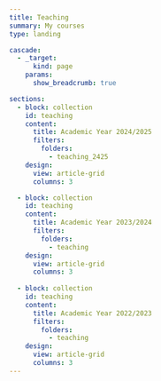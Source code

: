 ```yaml
---
title: Teaching
summary: My courses
type: landing

cascade:
  - _target:
      kind: page
    params:
      show_breadcrumb: true

sections:
  - block: collection
    id: teaching
    content:
      title: Academic Year 2024/2025
      filters:
        folders:
          - teaching_2425
    design:
      view: article-grid
      columns: 3

  - block: collection
    id: teaching
    content:
      title: Academic Year 2023/2024
      filters:
        folders:
          - teaching
    design:
      view: article-grid
      columns: 3
      
  - block: collection
    id: teaching
    content:
      title: Academic Year 2022/2023
      filters:
        folders:
          - teaching
    design:
      view: article-grid
      columns: 3
---
```

